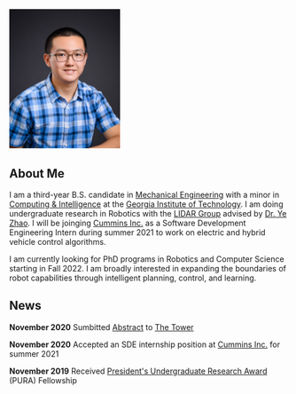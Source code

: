 <img src="https://raw.githubusercontent.com/John-Z-Zhang/John-Z-Zhang.github.io/main/docs/profile_pic.jpg" alt="drawing" width="200"/>

## About Me
I am a third-year B.S. candidate in [Mechanical Engineering](https://www.me.gatech.edu/) with a minor in [Computing & Intelligence](https://www.cc.gatech.edu/content/minor-computing-intelligence) at the [Georgia Institute of Technology](https://www.gatech.edu/). I am doing undergraduate research in Robotics with the [LIDAR Group](http://lab-idar.gatech.edu/) advised by [Dr. Ye Zhao](https://sites.google.com/site/yezhaout). I will be joinging [Cummins Inc.](https://www.cummins.com/) as a Software Development Engineering Intern during summer 2021 to work on electric and hybrid vehicle control algorithms. 

I am currently looking for PhD programs in Robotics and Computer Science starting in Fall 2022. I am broadly interested in expanding the boundaries of robot capabilities through intelligent planning, control, and learning. 

## News
**November 2020** Sumbitted [Abstract](https://raw.githubusercontent.com/John-Z-Zhang/John-Z-Zhang.github.io/main/docs/The_Tower_Abstract.pdf) to [The Tower](https://gttower.org/)

**November 2020** Accepted an SDE internship position at [Cummins Inc.](https://www.cummins.com/) for summer 2021

**November 2019** Received [President's Undergraduate Research Award](http://www.undergradresearch.gatech.edu/pura-salary) (PURA) Fellowship


